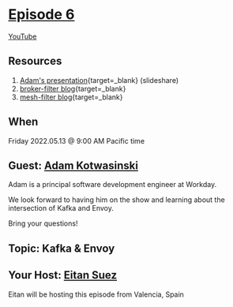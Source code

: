 # [Episode 6](introduction.md)

[YouTube](https://youtu.be/2UfAgCSKPZo)

## Resources

1. [Adam's presentation](https://www.slideshare.net/AdamKotwasinskiWorkd/envoy-and-kafka){target=_blank} (slideshare)
1. [broker-filter blog](https://adam-kotwasinski.medium.com/deploying-envoy-and-kafka-8aa7513ec0a0){target=_blank}
1.  [mesh-filter blog](https://adam-kotwasinski.medium.com/kafka-mesh-filter-in-envoy-a70b3aefcdef){target=_blank}

## When

Friday 2022.05.13 @ 9:00 AM Pacific time

## Guest: [Adam Kotwasinski](https://www.linkedin.com/in/adam-kotwasinski/)

Adam is a principal software development engineer at Workday.

We look forward to having him on the show and learning about the intersection of Kafka and Envoy.

Bring your questions!

## Topic:  Kafka & Envoy

## Your Host: [Eitan Suez](https://www.linkedin.com/in/eitan-suez-2336b26/)

Eitan will be hosting this episode from Valencia, Spain
